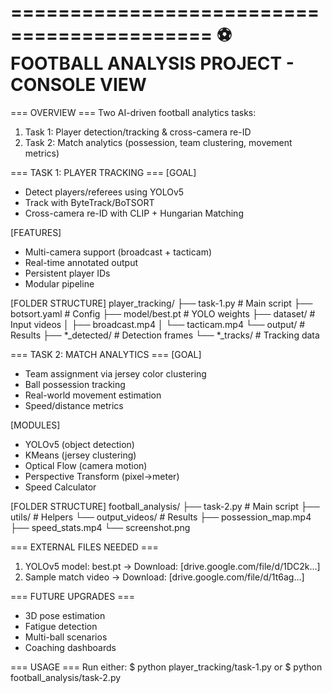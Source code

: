 ===========================================
⚽ FOOTBALL ANALYSIS PROJECT - CONSOLE VIEW
===========================================

=== OVERVIEW ===
Two AI-driven football analytics tasks:
1. Task 1: Player detection/tracking & cross-camera re-ID
2. Task 2: Match analytics (possession, team clustering, movement metrics)

=== TASK 1: PLAYER TRACKING ===
[GOAL]
- Detect players/referees using YOLOv5
- Track with ByteTrack/BoTSORT
- Cross-camera re-ID with CLIP + Hungarian Matching

[FEATURES]
- Multi-camera support (broadcast + tacticam)
- Real-time annotated output
- Persistent player IDs
- Modular pipeline

[FOLDER STRUCTURE]
player_tracking/
├── task-1.py                 # Main script
├── botsort.yaml              # Config
├── model/best.pt             # YOLO weights
├── dataset/                  # Input videos
│   ├── broadcast.mp4
│   └── tacticam.mp4
└── output/                   # Results
    ├── *_detected/           # Detection frames
    └── *_tracks/             # Tracking data

=== TASK 2: MATCH ANALYTICS ===
[GOAL]
- Team assignment via jersey color clustering
- Ball possession tracking
- Real-world movement estimation
- Speed/distance metrics

[MODULES]
- YOLOv5 (object detection)
- KMeans (jersey clustering)  
- Optical Flow (camera motion)
- Perspective Transform (pixel→meter)
- Speed Calculator

[FOLDER STRUCTURE]
football_analysis/
├── task-2.py                 # Main script
├── utils/                    # Helpers
└── output_videos/            # Results
    ├── possession_map.mp4
    ├── speed_stats.mp4
    └── screenshot.png

=== EXTERNAL FILES NEEDED ===
1. YOLOv5 model: best.pt
   → Download: [drive.google.com/file/d/1DC2k...]
2. Sample match video
   → Download: [drive.google.com/file/d/1t6ag...]

=== FUTURE UPGRADES ===
- 3D pose estimation
- Fatigue detection
- Multi-ball scenarios
- Coaching dashboards

=== USAGE ===
Run either:
$ python player_tracking/task-1.py
or
$ python football_analysis/task-2.py
